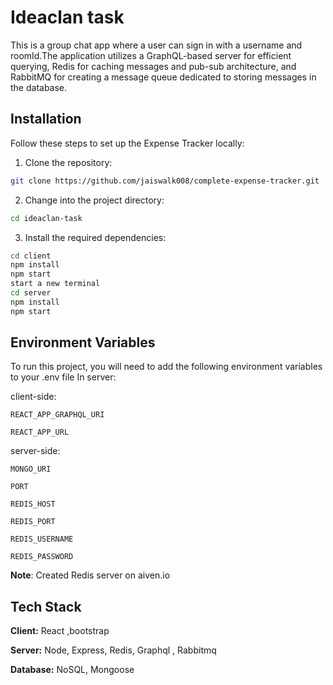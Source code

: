 
# Ideaclan task

This is a group chat app where a user can sign in with a username and roomId.The application utilizes a GraphQL-based server for efficient querying, Redis for caching messages and pub-sub architecture,
and RabbitMQ for creating a message queue dedicated to storing messages in the database.
## Installation

Follow these steps to set up the Expense Tracker locally:

1. Clone the repository:
```bash
git clone https://github.com/jaiswalk008/complete-expense-tracker.git
```
2. Change into the project directory:
```bash
cd ideaclan-task
```
3. Install the required dependencies:
```bash
cd client
npm install
npm start
start a new terminal
cd server
npm install
npm start
```

## Environment Variables

To run this project, you will need to add the following environment variables to your .env file
In server: 

client-side: 

`REACT_APP_GRAPHQL_URI`

`REACT_APP_URL`

server-side:

`MONGO_URI`

`PORT`

`REDIS_HOST`

`REDIS_PORT`

`REDIS_USERNAME`

`REDIS_PASSWORD`

**Note**: Created Redis server on aiven.io

## Tech Stack

**Client:** React ,bootstrap

**Server:** Node, Express, Redis, Graphql , Rabbitmq


**Database:** NoSQL, Mongoose
